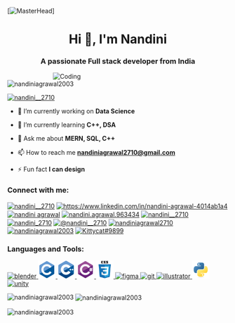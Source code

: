 [![MasterHead](https://github.com/nandiniagrawal2003/nandiniagrawal2003/blob/main/metaverse.gif)]
<h1 align="center">Hi 👋, I'm Nandini</h1>
<h3 align="center">A passionate Full stack developer from India</h3>
<img align="right" alt="Coding" width="400" src="https://wallpaperaccess.com/full/2541132.jpg">

<p align="left"> <img src="https://komarev.com/ghpvc/?username=nandiniagrawal2003&label=Profile%20views&color=0e75b6&style=flat" alt="nandiniagrawal2003" /> </p>

<p align="left"> <a href="https://twitter.com/nandini__2710" target="blank"><img src="https://img.shields.io/twitter/follow/nandini__2710?logo=twitter&style=for-the-badge" alt="nandini__2710" /></a> </p>

- 🔭 I’m currently working on **Data Science**

- 🌱 I’m currently learning **C++, DSA**

- 💬 Ask me about **MERN, SQL, C++**

- 📫 How to reach me **nandiniagrawal2710@gmail.com**

- ⚡ Fun fact **I can design**

<h3 align="left">Connect with me:</h3>
<p align="left">
<a href="https://twitter.com/nandini__2710" target="blank"><img align="center" src="https://raw.githubusercontent.com/rahuldkjain/github-profile-readme-generator/master/src/images/icons/Social/twitter.svg" alt="nandini__2710" height="30" width="40" /></a>
<a href="https://linkedin.com/in/https://www.linkedin.com/in/nandini-agrawal-4014ab1a4" target="blank"><img align="center" src="https://raw.githubusercontent.com/rahuldkjain/github-profile-readme-generator/master/src/images/icons/Social/linked-in-alt.svg" alt="https://www.linkedin.com/in/nandini-agrawal-4014ab1a4" height="30" width="40" /></a>
<a href="https://stackoverflow.com/users/nandini agrawal" target="blank"><img align="center" src="https://raw.githubusercontent.com/rahuldkjain/github-profile-readme-generator/master/src/images/icons/Social/stack-overflow.svg" alt="nandini agrawal" height="30" width="40" /></a>
<a href="https://fb.com/nandini.agrawal.963434" target="blank"><img align="center" src="https://raw.githubusercontent.com/rahuldkjain/github-profile-readme-generator/master/src/images/icons/Social/facebook.svg" alt="nandini.agrawal.963434" height="30" width="40" /></a>
<a href="https://instagram.com/nandini__2710" target="blank"><img align="center" src="https://raw.githubusercontent.com/rahuldkjain/github-profile-readme-generator/master/src/images/icons/Social/instagram.svg" alt="nandini__2710" height="30" width="40" /></a>
<a href="https://www.codechef.com/users/nandini_2710" target="blank"><img align="center" src="https://cdn.jsdelivr.net/npm/simple-icons@3.1.0/icons/codechef.svg" alt="nandini_2710" height="30" width="40" /></a>
<a href="https://www.hackerrank.com/@nandini__2710" target="blank"><img align="center" src="https://raw.githubusercontent.com/rahuldkjain/github-profile-readme-generator/master/src/images/icons/Social/hackerrank.svg" alt="@nandini__2710" height="30" width="40" /></a>
<a href="https://www.leetcode.com/nandiniagrawal2710" target="blank"><img align="center" src="https://raw.githubusercontent.com/rahuldkjain/github-profile-readme-generator/master/src/images/icons/Social/leet-code.svg" alt="nandiniagrawal2710" height="30" width="40" /></a>
<a href="https://auth.geeksforgeeks.org/user/nandiniagrawal2003" target="blank"><img align="center" src="https://raw.githubusercontent.com/rahuldkjain/github-profile-readme-generator/master/src/images/icons/Social/geeks-for-geeks.svg" alt="nandiniagrawal2003" height="30" width="40" /></a>
<a href="https://discord.gg/Kittycat#9899" target="blank"><img align="center" src="https://raw.githubusercontent.com/rahuldkjain/github-profile-readme-generator/master/src/images/icons/Social/discord.svg" alt="Kittycat#9899" height="30" width="40" /></a>
</p>

<h3 align="left">Languages and Tools:</h3>
<p align="left"> <a href="https://www.blender.org/" target="_blank" rel="noreferrer"> <img src="https://download.blender.org/branding/community/blender_community_badge_white.svg" alt="blender" width="40" height="40"/> </a> <a href="https://www.cprogramming.com/" target="_blank" rel="noreferrer"> <img src="https://raw.githubusercontent.com/devicons/devicon/master/icons/c/c-original.svg" alt="c" width="40" height="40"/> </a> <a href="https://www.w3schools.com/cpp/" target="_blank" rel="noreferrer"> <img src="https://raw.githubusercontent.com/devicons/devicon/master/icons/cplusplus/cplusplus-original.svg" alt="cplusplus" width="40" height="40"/> </a> <a href="https://www.w3schools.com/cs/" target="_blank" rel="noreferrer"> <img src="https://raw.githubusercontent.com/devicons/devicon/master/icons/csharp/csharp-original.svg" alt="csharp" width="40" height="40"/> </a> <a href="https://www.w3schools.com/css/" target="_blank" rel="noreferrer"> <img src="https://raw.githubusercontent.com/devicons/devicon/master/icons/css3/css3-original-wordmark.svg" alt="css3" width="40" height="40"/> </a> <a href="https://www.figma.com/" target="_blank" rel="noreferrer"> <img src="https://www.vectorlogo.zone/logos/figma/figma-icon.svg" alt="figma" width="40" height="40"/> </a> <a href="https://git-scm.com/" target="_blank" rel="noreferrer"> <img src="https://www.vectorlogo.zone/logos/git-scm/git-scm-icon.svg" alt="git" width="40" height="40"/> </a> <a href="https://www.adobe.com/in/products/illustrator.html" target="_blank" rel="noreferrer"> <img src="https://www.vectorlogo.zone/logos/adobe_illustrator/adobe_illustrator-icon.svg" alt="illustrator" width="40" height="40"/> </a> <a href="https://www.python.org" target="_blank" rel="noreferrer"> <img src="https://raw.githubusercontent.com/devicons/devicon/master/icons/python/python-original.svg" alt="python" width="40" height="40"/> </a> <a href="https://unity.com/" target="_blank" rel="noreferrer"> <img src="https://www.vectorlogo.zone/logos/unity3d/unity3d-icon.svg" alt="unity" width="40" height="40"/> </a> </p>

<p><img align="left" src="https://github-readme-stats.vercel.app/api/top-langs?username=nandiniagrawal2003&show_icons=true&locale=en&layout=compact" alt="nandiniagrawal2003" /></p>

<p>&nbsp;<img align="center" src="https://github-readme-stats.vercel.app/api?username=nandiniagrawal2003&show_icons=true&locale=en" alt="nandiniagrawal2003" /></p>

<p><img align="center" src="https://github-readme-streak-stats.herokuapp.com/?user=nandiniagrawal2003&" alt="nandiniagrawal2003" /></p>
